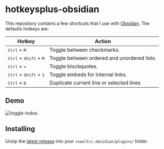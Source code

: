 # hotkeysplus-obsidian

This repository contains a few shortcuts that I use with [Obsidian](https://obsidian.md/). The defaults hotkeys are:

| Hotkey                                            | Action                                     |
| ------------------------------------------------- | ------------------------------------------ |
| <kbd>Ctrl</kbd> + <kbd>M</kbd>                    | Toggle between checkmarks.                 |
| <kbd>Ctrl</kbd> + <kbd>Shift</kbd> + <kbd>M</kbd> | Toggle between ordered and unordered lists.|
| <kbd>Ctrl</kbd> + <kbd><</kbd>                    | Toggle blockquotes.                        |
| <kbd>Ctrl</kbd> + <kbd>Shift</kbd> + <kbd>1</kbd> | Toggle embeds for internal links.          |
| <kbd>Ctrl</kbd> + <kbd>D</kbd>                    | Duplicate current line or selected lines   |

## Demo

![toggle-todos](https://user-images.githubusercontent.com/5426039/89807985-b1278f00-db39-11ea-9cc1-7fc26fab6fd8.gif).

## Installing

Unzip the [latest release](https://github.com/argenos/hotkeysplus-obsidian/releases/latest) into your `<vault>/.obsidian/plugins/` folder.
